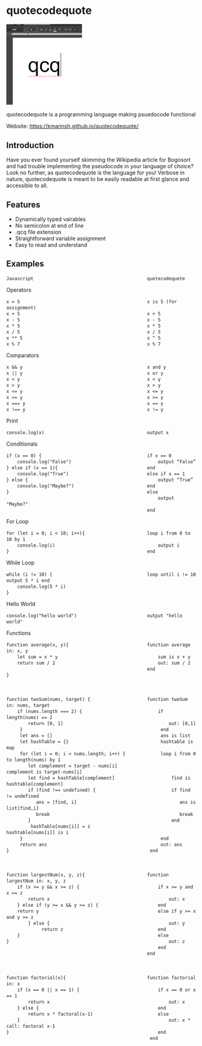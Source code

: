 # quotecodequote

<img src="https://github.com/kmarinsh/quotecodequote/blob/main/qcqlogo.jpg?raw=true" alt="drawing" width="200"/>

quotecodequote is a programming language making psuedocode functional

Website: https://kmarinsh.github.io/quotecodequote/

## Introduction

Have you ever found yourself skimming the Wikipedia article for Bogosort and had trouble implementing the pseudocode in your language of choice? Look no further, as quotecodequote is the language for you! Verbose in nature, quotecodequote is meant to be easily readable at first glance and accessible to all.

## Features

- Dynamically typed vairables
- No semicolon at end of line
- .qcq file extension
- Straightforward variable assignment
- Easy to read and understand

## Examples

```
Javascript                                          quotecodequote
```

Operators

```
x = 5                                               x is 5 (for assignment)
x + 5                                               x + 5
x - 5                                               x - 5
x * 5                                               x * 5
x / 5                                               x / 5
x ** 5                                              x ^ 5
x % 7                                               x % 7
```

Comparators

```
x && y                                              x and y
x || y                                              x or y
x < y                                               x < y
x > y                                               x > y
x <= y                                              x <= y
x >= y                                              x >= y
x === y                                             x == y
x !== y                                             x != y
```

Print

```
console.log(x)                                      output x
```

Conditionals

```
if (x == 0) {                                       if x == 0
    console.log("False")                                output “False”
} else if (x == 1){                                 end
    console.log("True")                             else if x == 1
} else {                                                output “True”                                                    
    console.log("Maybe?")                           end
}                                                   else
                                                        output "Maybe?"
                                                    end

```

For Loop

```
for (let i = 0; i < 10; i++){                       loop i from 0 to 10 by 1
    console.log(i)                                      output i
}                                                   end
```

While Loop

```
while (i != 10) {                                   loop until i != 10 output 5 * i end
    console.log(5 * i)                                  
}                                                   
```

Hello World

```
console.log("hello world")                          output "hello world"
```

Functions

```
function average(x, y){                             function average in: x, y
    let sum = x * y                                     sum is x + y
    return sum / 2                                      out: sum / 2
                                                    end
}



function twoSum(nums, target) {                     function twoSum in: nums, target
    if (nums.length === 2) {                            if length(nums) == 2
        return [0, 1]                                       out: [0,1]
     }                                                   end
     let ans = []                                        ans is list
     let hashTable = {}                                  hashtable is map
     for (let i = 0; i < nums.length; i++) {             loop i from 0 to length(nums) by 1
        let complement = target - nums[i]                    complement is target-nums[i]
        let find = hashTable[complement]                     find is hashtable[complement]
        if (find !== undefined) {                            if find != undefined
           ans = [find, i]                                      ans is list[find,i]
           break                                                break
        }                                                    end
         hashTable[nums[i]] = i                              hashtable[nums[i]] is i
     }                                                   end
     return ans                                          out: ans
}                                                    end
    


function largestNum(x, y, z){                       function largestNum in: x, y, z
    if (x >= y && x >= z) {                             if x >= y and x >= z
        return x                                            out: x
    } else if (y >= x && y >= z) {                      end
    return y                                            else if y >= x and y >= z
        } else {                                            out: y
             return z                                   end
    }                                                   else
}                                                           out: z
                                                        end
                                                    end
                                                    
                                                    

function factorial(x){                              function factorial in: x
    if (x == 0 || x == 1) {                             if x == 0 or x == 1
        return x                                            out: x
    } else {                                            end
        return x * factoral(x-1)                        else
    }                                                       out: x * call: factoral x-1
}                                                       end
                                                     end
    

```
